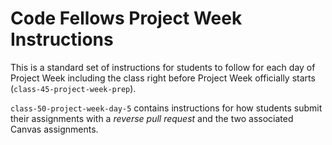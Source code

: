 
# Code Fellows Project Week Instructions
This is a standard set of instructions for students to follow for each day of Project Week including the class right before Project Week officially starts (`class-45-project-week-prep`).

`class-50-project-week-day-5` contains instructions for how students submit their assignments with a _reverse pull request_ and the two associated Canvas assignments.

